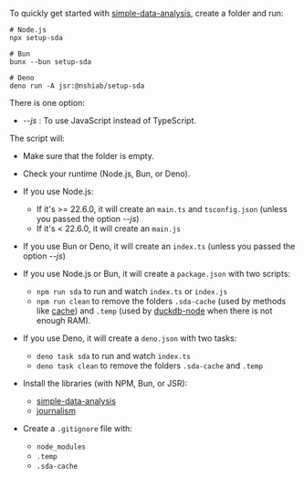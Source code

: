 To quickly get started with
[simple-data-analysis](https://github.com/nshiab/simple-data-analysis), create a
folder and run:

```
# Node.js
npx setup-sda

# Bun
bunx --bun setup-sda

# Deno
deno run -A jsr:@nshiab/setup-sda
```

There is one option:

- _--js_ : To use JavaScript instead of TypeScript.

The script will:

- Make sure that the folder is empty.

- Check your runtime (Node.js, Bun, or Deno).

- If you use Node.js:

  - If it's >= 22.6.0, it will create an `main.ts` and `tsconfig.json` (unless
    you passed the option _--js_)
  - If it's < 22.6.0, it will create an `main.js`

- If you use Bun or Deno, it will create an `index.ts` (unless you passed the
  option _--js_)

- If you use Node.js or Bun, it will create a `package.json` with two scripts:

  - `npm run sda` to run and watch `index.ts` or `index.js`
  - `npm run clean` to remove the folders `.sda-cache` (used by methods like
    [cache](https://nshiab.github.io/simple-data-analysis/classes/SimpleTable.html#cache))
    and `.temp` (used by [duckdb-node](https://github.com/duckdb/duckdb-node)
    when there is not enough RAM).

- If you use Deno, it will create a `deno.json` with two tasks:

  - `deno task sda` to run and watch `index.ts`
  - `deno task clean` to remove the folders `.sda-cache` and `.temp`

- Install the libraries (with NPM, Bun, or JSR):

  - [simple-data-analysis](https://github.com/nshiab/simple-data-analysis)
  - [journalism](https://github.com/nshiab/journalism)

- Create a `.gitignore` file with:
  - `node_modules`
  - `.temp`
  - `.sda-cache`

